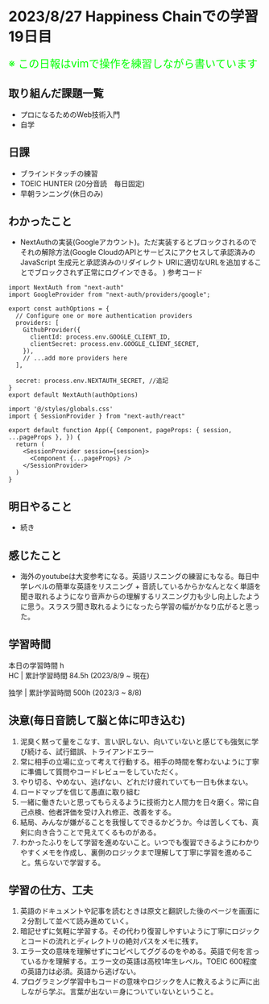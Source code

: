 # 2023/8/27 Happiness Chainでの学習19日目

<span style="font-size: 150%; color: lime;">※ この日報はvimで操作を練習しながら書いています</span>

## 取り組んだ課題一覧
- プロになるためのWeb技術入門
- 自学

## 日課
- ブラインドタッチの練習
- TOEIC HUNTER (20分音読　毎日固定)
- 早朝ランニング(休日のみ)

<!-- ## 本日作成した or 編集したQiita記事URL -->


## わかったこと
- NextAuthの実装(Googleアカウント)。ただ実装するとブロックされるのでそれの解除方法(Google CloudのAPIとサービスにアクセスして承認済みの JavaScript 生成元と承認済みのリダイレクト URIに適切なURLを追加することでブロックされず正常にログインできる。
)
参考コード
```
import NextAuth from "next-auth"
import GoogleProvider from "next-auth/providers/google";

export const authOptions = {
  // Configure one or more authentication providers
  providers: [
    GithubProvider({
      clientId: process.env.GOOGLE_CLIENT_ID,
      clientSecret: process.env.GOOGLE_CLIENT_SECRET,
    }),
    // ...add more providers here
  ],

  secret: process.env.NEXTAUTH_SECRET, //追記
}
export default NextAuth(authOptions)
```
```
import '@/styles/globals.css'
import { SessionProvider } from "next-auth/react"

export default function App({ Component, pageProps: { session, ...pageProps }, }) {
  return (
    <SessionProvider session={session}>
      <Component {...pageProps} />
    </SessionProvider>
  )
}
```

## 明日やること
- 続き

## 感じたこと
- 海外のyoutubeは大変参考になる。英語リスニングの練習にもなる。毎日中学レベルの簡単な英語をリスニング + 音読しているからかなんとなく単語を聞き取れるようになり音声からの理解するリスニング力も少し向上したように思う。スラスラ聞き取れるようになったら学習の幅がかなり広がると思った。

## 学習時間
本日の学習時間 h　 <br>
HC | 累計学習時間 84.5h (2023/8/9 ~ 現在)

独学 | 累計学習時間 500h (2023/3 ~ 8/8)


## 決意(毎日音読して脳と体に叩き込む)
1. 泥臭く黙って量をこなす、言い訳しない、向いていないと感じても強気に学び続ける、試行錯誤、トライアンドエラー
2. 常に相手の立場に立って考えて行動する。相手の時間を奪わないように丁寧に準備して質問やコードレビューをしていただく。
3. やり切る、やめない、逃げない、どれだけ疲れていても一日も休まない。
4. ロードマップを信じて愚直に取り組む
5. 一緒に働きたいと思ってもらえるように技術力と人間力を日々磨く。常に自己点検、他者評価を受け入れ修正、改善をする。
6. 結局、みんなが嫌がることを我慢してできるかどうか。今は苦しくても、真剣に向き合うことで見えてくるものがある。
7. わかったふりをして学習を進めないこと。いつでも復習できるようにわかりやすくメモを作成し、裏側のロジックまで理解して丁寧に学習を進めること。焦らないで学習する。

## 学習の仕方、工夫
1. 英語のドキュメントや記事を読むときは原文と翻訳した後のページを画面に２分割して並べて読み進めていく。
2. 暗記せずに気軽に学習する。その代わり復習しやすいように丁寧にロジックとコードの流れとディレクトリの絶対パスをメモに残す。
3. エラー文の意味を理解せずにコピペしてググるのをやめる。英語で何を言っているかを理解する。エラー文の英語は高校1年生レベル。TOEIC 600程度の英語力は必須。英語から逃げない。
4. プログラミング学習中もコードの意味やロジックを人に教えるように声に出しながら学ぶ。言葉が出ない＝身についていないということ。

